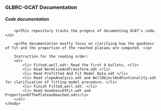 <html>
	<head><h3>GLBRC-GCAT Documentation</h3></head>
	<body>
		<h5>Code documentation</h5>

		<p>This repository tracks the progess of documenting GCAT's code. </p>
 
		<p>The documentation mostly focus on clarifying how the goodness of fit and the proportion of the reached plataeu are computed. </p>

		Instruction for the reading order:
		<ol>
			<li> Fitted.well.odt: Read the first 4 bullets. </li>
			<li> Read NormlizeAndTransform.odt </li> 
			<li> Read Prefitted And Fit Model Data.odt </li>
			<li> Read slopeAnalysis.odt and WellObjectAndFuntionality.odt for clarification of fitting model procedure. </li>
			<li> Finish Fitted.well.odt. </li>
			<li> Read GoodnessOfFit.odt and ProportionOfThePlateauReached.odt</li>
		</ol>
	</body>
</html>
